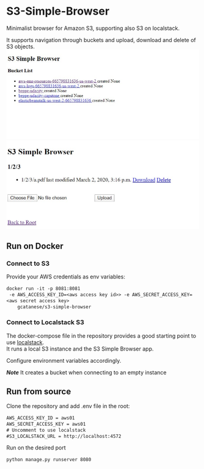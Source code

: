 # S3-Simple-Browser
Minimalist browser for Amazon S3, supporting also S3 on localstack.

It supports navigation through buckets and upload, download and delete of S3 objects.
![Alt text](wiki/buckets.jpg?raw=true "Title")
![Alt text](wiki/container.jpg?raw=true "Title")

## Run on Docker

### Connect to S3 

Provide your AWS credentials as env variables:
```
docker run -it -p 8081:8081 
 -e AWS_ACCESS_KEY_ID=<aws access key id>> -e AWS_SECRET_ACCESS_KEY=<aws secret access key>  
    gcatanese/s3-simple-browser
```

### Connect to Localstack S3 

The docker-compose file in the repository provides a good starting point to use [localstack](https://github.com/localstack/localstack).   
It runs a local S3 instance and the S3 Simple Browser app.

Configure environment variables accordingly.

***Note*** It creates a bucket when connecting to an empty instance

## Run from source

Clone the repository and add .env file in the root:  
```
AWS_ACCESS_KEY_ID = aws01
AWS_SECRET_ACCESS_KEY = aws01
# Uncomment to use localstack
#S3_LOCALSTACK_URL = http://localhost:4572
```
Run on the desired port
```
python manage.py runserver 8080
```


